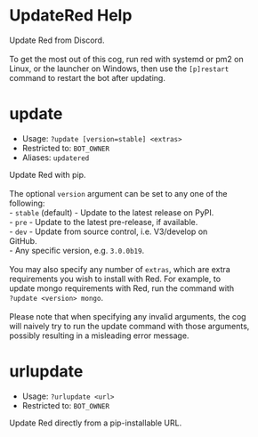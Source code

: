 # UpdateRed Help

Update Red from Discord.<br/><br/>To get the most out of this cog, run red with systemd or pm2 on<br/>Linux, or the launcher on Windows, then use the `[p]restart`<br/>command to restart the bot after updating.

# update
 - Usage: `?update [version=stable] <extras> `
 - Restricted to: `BOT_OWNER`
 - Aliases: `updatered`

Update Red with pip.<br/><br/>The optional `version` argument can be set to any one of the<br/>following:<br/> - `stable` (default) - Update to the latest release on PyPI.<br/> - `pre` - Update to the latest pre-release, if available.<br/> - `dev` - Update from source control, i.e. V3/develop on<br/> GitHub.<br/> - Any specific version, e.g. `3.0.0b19`.<br/><br/>You may also specify any number of `extras`, which are extra<br/>requirements you wish to install with Red. For example, to<br/>update mongo requirements with Red, run the command with<br/>`?update <version> mongo`.<br/><br/>Please note that when specifying any invalid arguments, the cog<br/>will naively try to run the update command with those arguments,<br/>possibly resulting in a misleading error message.

# urlupdate
 - Usage: `?urlupdate <url> `
 - Restricted to: `BOT_OWNER`

Update Red directly from a pip-installable URL.

